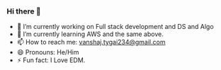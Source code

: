 ### Hi there 👋

<!--
**vanshajtyagi/vanshajtyagi** is a ✨ _special_ ✨ repository because its `README.md` (this file) appears on your GitHub profile.

Here are some ideas to get you started:
-->
- 🔭 I’m currently working on Full stack development and DS and Algo
- 🌱 I’m currently learning AWS and the same above.
- 📫 How to reach me: vanshaj.tygai234@gmail.com
- 😄 Pronouns: He/Him
- ⚡ Fun fact: I Love EDM.
<!--

- 👯 I’m looking to collaborate on ...
- 🤔 I’m looking for help with ...
- 💬 Ask me about ...
-  -->
